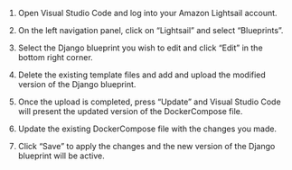 1. Open Visual Studio Code and log into your Amazon Lightsail account.

2. On the left navigation panel, click on “Lightsail” and select “Blueprints”.

3. Select the Django blueprint you wish to edit and click “Edit” in the bottom right corner.

4. Delete the existing template files and add and upload the modified version of the Django blueprint.

5. Once the upload is completed, press “Update” and Visual Studio Code will present the updated version of the DockerCompose file.

6. Update the existing DockerCompose file with the changes you made.

7. Click “Save” to apply the changes and the new version of the Django blueprint will be active.
